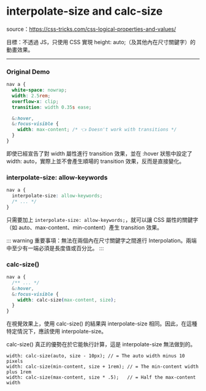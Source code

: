 # interpolate-size and calc-size

source：https://css-tricks.com/css-logical-properties-and-values/

目標：不透過 JS，只使用 CSS 實現 height: auto;（及其他內在尺寸關鍵字）的動畫效果。

---

<script setup>
import OriginalDemo from './OriginalDemo.vue'
import InterPolateDemo from './InterPolateDemo.vue'
import CalcSizeDemo from './CalcSizeDemo.vue'
</script>

### Original Demo

<DemoContainer>
  <OriginalDemo />
</DemoContainer>

```CSS
nav a {
  white-space: nowrap;
  width: 2.5rem;
  overflow-x: clip;
  transition: width 0.35s ease;

  &:hover,
  &:focus-visible {
    width: max-content; /* 👈 Doesn't work with transitions */
  }
}
```

即使已經宣告了對 width 屬性進行 transition 效果，並在 :hover 狀態中設定了 width: auto，實際上並不會產生順場的 transition 效果，反而是直接變化。

### interpolate-size: allow-keywords

<DemoContainer>
  <InterPolateDemo />
</DemoContainer>

```CSS
nav a {
  interpolate-size: allow-keywords;
  /* ... */
}
```

只需要加上 `interpolate-size: allow-keywords;`，就可以讓 CSS 屬性的關鍵字（如 auto、max-content、min-content）產生 transition 效果。

::: warning
重要事項：無法在兩個內在尺寸關鍵字之間進行 Interpolation。兩端中至少有一端必須是長度值或百分比。
:::

### calc-size()

<DemoContainer>
  <CalcSizeDemo />
</DemoContainer>

```CSS
nav a {
  /** ... */
  &:hover,
  &:focus-visible {
    width: calc-size(max-content, size);
  }
}
```

在視覺效果上，使用 calc-size() 的結果與 interpolate-size 相同。因此，在這種特定情況下，應該使用 interpolate-size。

calc-size() 真正的優勢在於它能執行計算，這是 interpolate-size 無法做到的。

```Plain
width: calc-size(auto, size - 10px); // = The auto width minus 10 pixels
width: calc-size(min-content, size + 1rem); // = The min-content width plus 1rem
width: calc-size(max-content, size * .5);   // = Half the max-content width
```
